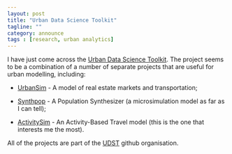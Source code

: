 ```yaml
---
layout: post
title: "Urban Data Science Toolkit"
tagline: ""
category: announce
tags : [research, urban analytics]
---
```


I have just come across the [Urban Data Science Toolkit](http://www.udst.org/). The project seems to be a combination of a number of separate projects that are useful for urban modelling, including:

 - [UrbanSim](https://github.com/UDST/urbansim) - A model of real estate markets and transportation;

 - [Synthpop](https://github.com/UDST/synthpop) - A Population Synthesizer (a microsimulation model as far as I can tell);

 - [ActivitySim](https://github.com/UDST/activitysim) - An Activity-Based Travel model (this is the one that interests me the most).
 
All of the projects are part of the [UDST](https://github.com/UDST) github organisation.
